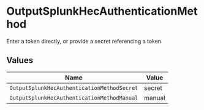 # OutputSplunkHecAuthenticationMethod

Enter a token directly, or provide a secret referencing a token


## Values

| Name                                        | Value                                       |
| ------------------------------------------- | ------------------------------------------- |
| `OutputSplunkHecAuthenticationMethodSecret` | secret                                      |
| `OutputSplunkHecAuthenticationMethodManual` | manual                                      |